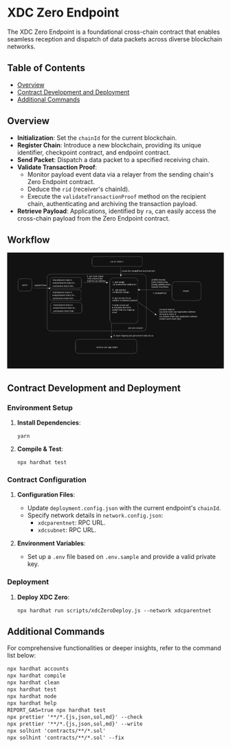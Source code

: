 # XDC Zero Endpoint

The XDC Zero Endpoint is a foundational cross-chain contract that enables seamless reception and dispatch of data packets across diverse blockchain networks.

## Table of Contents

- [Overview](#overview)
- [Contract Development and Deployment](#contract-development-and-deployment)
- [Additional Commands](#additional-commands)

## Overview

- **Initialization**: Set the `chainId` for the current blockchain.
- **Register Chain**: Introduce a new blockchain, providing its unique identifier, checkpoint contract, and endpoint contract.
- **Send Packet**: Dispatch a data packet to a specified receiving chain.
- **Validate Transaction Proof**:
  - Monitor payload event data via a relayer from the sending chain's Zero Endpoint contract.
  - Deduce the `rid` (receiver's chainId).
  - Execute the `validateTransactionProof` method on the recipient chain, authenticating and archiving the transaction payload.
- **Retrieve Payload**: Applications, identified by `ra`, can easily access the cross-chain payload from the Zero Endpoint contract.

## Workflow
![Alt text](image.png)

## Contract Development and Deployment

### Environment Setup

1. **Install Dependencies**:
   ```shell
   yarn
   ```
2. **Compile & Test**:
   ```shell
   npx hardhat test
   ```

### Contract Configuration

1. **Configuration Files**:

   - Update `deployment.config.json` with the current endpoint's `chainId`.
   - Specify network details in `network.config.json`:
     - `xdcparentnet`: RPC URL.
     - `xdcsubnet`: RPC URL.

2. **Environment Variables**:
   - Set up a `.env` file based on `.env.sample` and provide a valid private key.

### Deployment

1. **Deploy XDC Zero**:
   ```shell
   npx hardhat run scripts/xdcZeroDeploy.js --network xdcparentnet
   ```

## Additional Commands

For comprehensive functionalities or deeper insights, refer to the command list below:

```shell
npx hardhat accounts
npx hardhat compile
npx hardhat clean
npx hardhat test
npx hardhat node
npx hardhat help
REPORT_GAS=true npx hardhat test
npx prettier '**/*.{js,json,sol,md}' --check
npx prettier '**/*.{js,json,sol,md}' --write
npx solhint 'contracts/**/*.sol'
npx solhint 'contracts/**/*.sol' --fix
```
